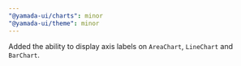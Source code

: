 ```yaml
---
"@yamada-ui/charts": minor
"@yamada-ui/theme": minor
---
```


Added the ability to display axis labels on `AreaChart`, `LineChart` and `BarChart`.
